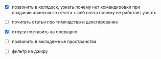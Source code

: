 - [x] позвонить в хелпдеск, узнать почему нет командировки при создании авансового отчета + веб почта почему не работает узнать
- [ ] почитать статьи про тимлидство и делегирование
- [x] отпуск поставить на операцию
- [ ] позвонить в молодежные пространства  
- [ ] фильтр на джиру


